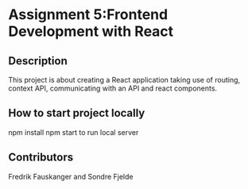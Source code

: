 # Assignment 5:Frontend Development with React

## Description

This project is about creating a React application taking use of routing, context API, communicating with an API and react components.

## How to start project locally
npm install
npm start to run local server

## Contributors

Fredrik Fauskanger and Sondre Fjelde
